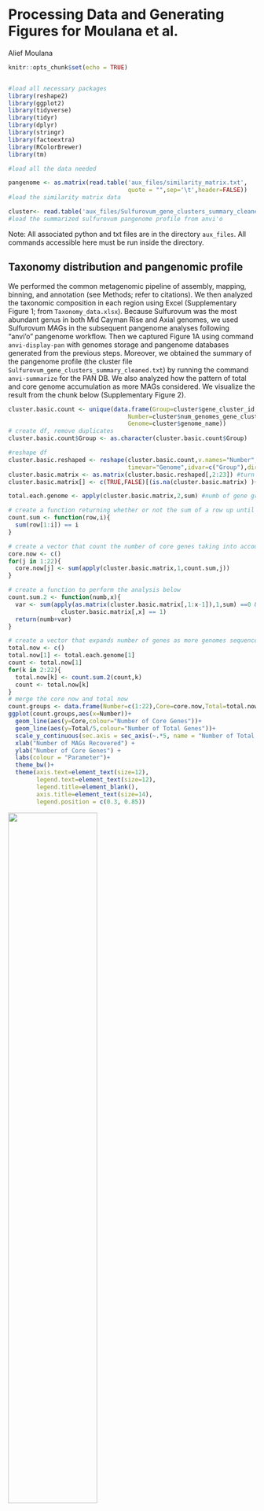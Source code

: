 Processing Data and Generating Figures for Moulana et al.
================
Alief Moulana

``` r
knitr::opts_chunk$set(echo = TRUE)


#load all necessary packages
library(reshape2)
library(ggplot2)
library(tidyverse)
library(tidyr)
library(dplyr)
library(stringr)
library(factoextra)
library(RColorBrewer)
library(tm)

#load all the data needed

pangenome <- as.matrix(read.table('aux_files/similarity_matrix.txt', 
                                  quote = "",sep='\t',header=FALSE)) 
#load the similarity matrix data

cluster<- read.table('aux_files/Sulfurovum_gene_clusters_summary_cleaned.txt',sep='\t',quote="",header=TRUE) 
#load the summarized sulfurovum pangenome profile from anvi'o
```
Note: All associated python and txt files are in the directory `aux_files`. All commands accessible here must be run inside the directory.

## Taxonomy distribution and pangenomic profile

We performed the common metagenomic pipeline of assembly, mapping,
binning, and annotation (see Methods; refer to citations). We then
analyzed the taxonomic composition in each region using Excel
(Supplementary Figure 1; from `Taxonomy_data.xlsx`). Because Sulfurovum
was the most abundant genus in both Mid Cayman Rise and Axial genomes,
we used Sulfurovum MAGs in the subsequent pangenome analyses following
“anvi’o” pangenome workflow. Then we captured Figure 1A using command
`anvi-display-pan` with genomes storage and pangenome databases
generated from the previous steps. Moreover, we obtained the summary of
the pangenome profile (the cluster file
`Sulfurovum_gene_clusters_summary_cleaned.txt`) by running the command
`anvi-summarize` for the PAN DB. We also analyzed how the pattern of
total and core genome accumulation as more MAGs considered. We visualize
the result from the chunk below (Supplementary Figure 2).

``` r
cluster.basic.count <- unique(data.frame(Group=cluster$gene_cluster_id,
                                  Number=cluster$num_genomes_gene_cluster_has_hits,
                                  Genome=cluster$genome_name)) 
# create df, remove duplicates
cluster.basic.count$Group <- as.character(cluster.basic.count$Group)

#reshape df
cluster.basic.reshaped <- reshape(cluster.basic.count,v.names="Number",
                                  timevar="Genome",idvar=c("Group"),direction="wide")
cluster.basic.matrix <- as.matrix(cluster.basic.reshaped[,2:23]) #turn into matrix
cluster.basic.matrix[] <- c(TRUE,FALSE)[(is.na(cluster.basic.matrix) )+ 1] #binary

total.each.genome <- apply(cluster.basic.matrix,2,sum) #numb of gene groups per genome

# create a function returning whether or not the sum of a row up until i equals i
count.sum <- function(row,i){
  sum(row[1:i]) == i
}

# create a vector that count the number of core genes taking into account i genomes
core.now <- c()
for(j in 1:22){
  core.now[j] <- sum(apply(cluster.basic.matrix,1,count.sum,j))
}

# create a function to perform the analysis below
count.sum.2 <- function(numb,x){
  var <- sum(apply(as.matrix(cluster.basic.matrix[,1:x-1]),1,sum) ==0 & 
               cluster.basic.matrix[,x] == 1)
  return(numb+var)
}

# create a vector that expands number of genes as more genomes sequenced
total.now <- c()
total.now[1] <- total.each.genome[1]
count <- total.now[1]
for(k in 2:22){
  total.now[k] <- count.sum.2(count,k)
  count <- total.now[k]
}
# merge the core now and total now
count.groups <- data.frame(Number=c(1:22),Core=core.now,Total=total.now)
ggplot(count.groups,aes(x=Number))+
  geom_line(aes(y=Core,colour="Number of Core Genes"))+
  geom_line(aes(y=Total/5,colour="Number of Total Genes"))+
  scale_y_continuous(sec.axis = sec_axis(~.*5, name = "Number of Total Genes"))+
  xlab("Number of MAGs Recovered") +
  ylab("Number of Core Genes") +
  labs(colour = "Parameter")+
  theme_bw()+
  theme(axis.text=element_text(size=12),
        legend.text=element_text(size=12),
        legend.title=element_blank(),
        axis.title=element_text(size=14),
        legend.position = c(0.3, 0.85))
```

<img src="pangenome-selection_files/figure-gfm/pangenome.count-1.png" width="60%" height="60%" />

Moreover, we also analyze the similarity in gene content among MAGs. We
first run `similarity_matrix.py` which takes the cluster file as an
input and produces the file `similarity_matrix.txt`. The program
produces a 22-by-22 matrix, where each entry \(ij\) represents the
proportion of genes in the \(i\)th MAG that is also contained by the
\(j\)th MAG. We then visualize the matrix and find the distance among
the genomes in the following chunk.

\<\<\<\<\<\<\< HEAD

``` r
# create genome names
twenty_two <- as.character(c(1:22))
genome_numbering <- ifelse(nchar(twenty_two) == 1,
                           paste(as.character(0),twenty_two,sep=""),
                           as.character(twenty_two))
genome_names <- paste("Sulfurovum",genome_numbering,sep="_")

# then manipulate the data for the heatmap where each square represents the percentage of genes in genome 1 contained in genome 2
heat_map.data <- data.frame(pangenome)
colnames(heat_map.data) <- genome_names
heat_map.data$genome <- genome_names

# melt the data from a large matrix to pairwise rows
heat_map.data.melt <- melt(heat_map.data, id=c("genome"))
colnames(heat_map.data.melt)<-c("MAG_1", "MAG_2", "Contained")

# cluster the data based on the genome content overlap
a <- hclust(as.dist(1-heat_map.data[, -23]))
a$labels <- genome_numbering
library(factoextra)
dend_plot <- fviz_dend(a)
dend_plot # this gets the dendrogram
```

<img src="pangenome-selection_files/figure-gfm/similarity-figure-1.png" width="60%" height="60%" />

``` r
order <- a$order

# order the MAGs based on the clustering
heat_map.data.melt$MAG_1 <- factor(heat_map.data.melt$MAG_1, levels=ifelse(order < 10, paste0("Sulfurovum_0", order), paste0("Sulfurovum_", order)))
heat_map.data.melt$MAG_2 <- factor(heat_map.data.melt$MAG_2, levels=ifelse(order < 10, paste0("Sulfurovum_0", order), paste0("Sulfurovum_", order)))

# Fig 1B
# plot the heatmap
ggplot(data = heat_map.data.melt, aes(x = MAG_1, y = MAG_2)) +
  geom_tile(aes(fill = Contained))+
  scale_fill_gradientn(colours = c("white", "lightblue", "darkblue"), values = c(0,0.5,1))+
  theme(axis.text.x = element_text(angle = 90, hjust = 1))
```

<img src="pangenome-selection_files/figure-gfm/similarity-figure-2.png" width="60%" height="60%" />

Because our pangenome is created upon metagenomes, we need to be careful
when declaring a gene to be in the core genome. We simulate the
probability that a gene found in \(n\) genomes to be actually a core
genome, exlcluding genes found in 22 genomes.

``` r
# summary file created based on `anvi-summarize` output
summary_data <- read.table('aux_files/sulfurovum_summary.txt',
                           sep='\t',header=TRUE,quote="",na.strings = "",fill = TRUE )

# function that takes in a number i and outputs the probability that a gene is a missing gene in the ith genome
gene.chance<-function(i){
  data.selected <- summary_data[i,] # look at the ith row of data
  mean.complete <- 100*data.selected$number_genes/data.selected$completion # approximate total number of genes
  sd.complete <- -(mean.complete-data.selected$number_genes)/(qnorm(data.selected$redundancy/100)) # approximate standard deviation
  missing.genes <- rnorm(1,mean.complete,sd.complete) # total number of genes supossedly under normal distribution
  return(missing.genes/(10263-data.selected$number_genes)) # probability a gene outside this genome is a missing gene in this genome
}

# run the simulation (pretty long)
collection <- data.frame(MAGs=as.factor(c()),
                         Probability=as.numeric(c()))
N<-100
for (i in 1:21){
  for (j in 1:N){
    sampled <- as.matrix(sample(1:22, i, replace=F)) # sample i genomes without replacement
    missing <- apply(sampled,1,gene.chance) # row by row apply function above
    collection <- rbind(collection,c(22-i,prod(missing))) # ML by calculate the product
  }
}

colnames(collection) = c("MAGs","Probability")
collection$MAGs <- as.factor(collection$MAGs)


# Supplement figure for probability
ggplot(collection,mapping=aes(x=MAGs,y=Probability))+
  scale_y_log10()+
  geom_boxplot()+
  theme_bw()+
  theme(axis.text=element_text(size=12),
        legend.text=element_text(size=12),
        legend.title=element_blank(),
        axis.title=element_text(size=14),
        )+
  labs(x="Number of MAGs",
       y="Probability of Core")+
  geom_hline(yintercept=0.05,color="red")
```

<img src="pangenome-selection_files/figure-gfm/simulation-contained-1.png" width="60%" height="60%" />

## The distinct functions between high- and low-frequency genes

We then analyzed the gene annotations and studied the annotation
distribution across gene frequency. To get the count table for category
count across number of MAGs, which is in the output file
`COG_category.txt`, run `get_functions.py`.

``` r
# data and manipulation
COG <- na.omit(read.table('aux_files/Sulfurovum_function_list.txt',
                          sep='\t',header=TRUE))
COG <- arrange(COG,Category)
Categories <- read.table('aux_files/COG_explanation.txt',sep='\t',header=FALSE)
colnames(COG) <- c('Category',as.character(c(1:22)))
COG_melt <- melt(COG, id=c("Category"))

# some color palette functions
colourCount = length(unique(COG$Category))
getPalette = colorRampPalette(brewer.pal(9, "Set1"))

load("permutation_test.RData") #get the permuation test result
colnames(p.df) <- c(1:22)
p.df$categories <- factor(COG$Category, levels=COG$Category[order])
p.df$explanation <- factor(Categories$V2, levels=Categories$V2[order])
p.df.melt <- melt(p.df, id=c("categories","explanation"))
#p.values significy the frequency such that the observed values are greater than or equal to the simulated values

#get distance matrix between categories
n.categories <- 25
n.genomes <- 22

distance.matrix <- matrix(0,ncol=n.categories,nrow=n.categories)

for(i in 1:n.categories){
  for(j in 1:n.categories){
    current <- 0
    for(k in 1:n.genomes){
      current <- current + (p.matrix[i,k]-p.matrix[j,k])^2
    }
    distance.matrix[i,j]<-current
  }
} #calculate the sum of squared distance in p-values between categories
colnames(distance.matrix) <- COG$Category
rownames(distance.matrix) <- COG$Category
p.cluster <- hclust(as.dist(distance.matrix)) #hierarchical clustering
library(factoextra)
p.dendrogram <- fviz_dend(p.cluster,show_labels = TRUE)
p.dendrogram #get the dendrogram
```

<img src="pangenome-selection_files/figure-gfm/unnamed-chunk-1-1.png" width="60%" height="60%" />

``` r
category.vector <- as.vector(COG$Category) 
explanation.vector <- as.vector(p.df$explanation) #explanation vector
order <- p.cluster$order
p.df.melt$explanation <- factor(p.df$explanation, levels=explanation.vector[order])
COG_melt$Category <- factor(COG_melt$Category, levels=COG_melt$Category[order])

# Fig 2A that shows the trend of COG categories across gene frequency
ggplot(COG_melt,aes(x=variable, y=value, fill=Category))+
  geom_bar( stat="identity", position="fill")+
  xlab("Number of MAGs") +
  ylab("Gene Category Count") +
  scale_fill_manual(values = getPalette(colourCount)) +
  theme_bw()+
  theme(axis.text=element_text(size=12),
        legend.text=element_text(size=12),
        legend.title=element_blank(),
        axis.title=element_text(size=14),
        legend.position = "right")
```

<img src="pangenome-selection_files/figure-gfm/unnamed-chunk-1-2.png" width="60%" height="60%" />

P-value figure as the following.

``` r
# for p_value (Supplement)
ggplot(data = p.df.melt, aes(x = variable, y = categories)) +
  geom_tile(data=subset(p.df.melt,value < 0.001),aes(fill = (value*10000)-20))+
  geom_tile(data=subset(p.df.melt,value > 0.999),aes(fill = ((value-1)*10000)+20))+
  geom_tile(data=subset(p.df.melt,value >= 0.001 & value <= 0.999),aes(fill = (value-0.5)/100))+
  scale_fill_gradient2(limits=c(-20, 20),guide = "colourbar",
                        low = "darkred", mid= "white", high = "darkblue",midpoint=0)+
  xlab("Number of MAGs (Frequency)") +
  guides(fill=guide_legend(title="P(Observed > Expected)"))+
  theme(plot.title = element_text(hjust = -0.4),
        plot.margin = rep(grid::unit(0.75,"in"),4))+
  theme(axis.text.x = element_text(size=12),
        axis.text.y=element_text(size=12),
        legend.text=element_text(size=12),
        legend.position="none",
        axis.title=element_text(size=14),
        title=element_text(size=14),
        axis.title.y=element_blank())
```

<img src="pangenome-selection_files/figure-gfm/unnamed-chunk-2-1.png" width="60%" />

We then analyzed specific categories

``` r
# melting and data manipulation
COG_prop <-  data.frame(prop.table(as.matrix(COG[,-1]), margin = 2))
COG_prop$Group <- COG$Category
COG_prop$Explanation <- Categories$V2
COG_prop$Group <- factor(COG_prop$Group, levels=COG_prop$Group[order])
COG_prop$Explanation <- factor(COG_prop$Explanation,
                               levels=COG_prop$Explanation[order])

COG_prop.melt <- melt(COG_prop,id=c("Group","Explanation"))
COG_prop.melt$variable <- rep(1:22,each=25)

# here we make sure that the color matches the color in Fig 2A
Color_select <- data.frame(Group= levels(COG_prop$Group), 
                          Color= getPalette(colourCount))
concerned.group <- c('J','E','M','P')
concerned.color <- as.vector(Color_select[Color_select$Group %in% concerned.group,]$Color)

# Fig 2B 
ggplot(COG_prop.melt[COG_prop.melt$Group %in% concerned.group,],aes(x=variable,y=value))+
  geom_bar(stat="identity")+
  theme_bw()+
  xlab("Number of MAGs")+
  ylab("Proportion")+
  theme(axis.text=element_text(size=12),
        legend.position="none",
        axis.title=element_text(size=14),
        strip.text = element_text(size=10))+
  facet_wrap(~Explanation,ncol=2)+
  aes(fill=Group)+
  scale_fill_manual(values=concerned.color) 
```

<img src="pangenome-selection_files/figure-gfm/COG-1.png" width="60%" height="60%" />

We then calculated the enrichment of a gene group in one region vs. the
other by assuming binomial distribution for each gene group. First, run
`parse_vent_function.py` to calculate the occurrence of each gene
cluster in either of the vent regions, which then gives an output of
`Sulfurovum_vent_count_per_cluster.txt`. Then, run
`compare_mcr_axial.py 12 8` to find the binomial CDF for gene clusters
found in Axial genomes only for cluster that are found in at least all
but one MAGs of either Axial or MCR, which generates
`Sulfurovum_Axial_enriched_compressed.txt`. We process the data
below.

``` r
enrichment<-na.omit(read.table('aux_files/Sulfurovum_Axial_enriched_compressed.txt',
                               sep='\t',header=TRUE,quote="",na.strings = "")) # load the data

# the jittery plot in Figure 3
ggplot(data = enrichment, mapping = aes(x=Category, y=Enrichment)) +
  geom_boxplot(alpha = 0,na.rm = TRUE) +
  geom_jitter(alpha = 0.3, aes(colour = Category),na.rm=TRUE,size=3)+
  geom_hline(yintercept=0.05, linetype=2, color = "red", size=1)+
  geom_hline(yintercept=0.95, linetype=2, color = "blue", size=1)+
  theme_bw()+
  ylab("Binomial CDF for Proportion in Axial")+
  theme(axis.text=element_text(size=12),
        axis.title=element_text(size=14),
        legend.position = "none")
```

<img src="pangenome-selection_files/figure-gfm/mcr_vs_axial-1.png" width="60%" height="60%" />

``` r
# now only look at the P category to see the difference from others
enrichment.P <- subset(enrichment,Category == 'P') # extract this into Table 1 (for Top 15 with lowest CDF score)
enrichment.Non <- subset(enrichment,Category != 'P')
t.test(enrichment.P$Enrichment,enrichment.Non$Enrichment,alternative="less")
```

    ## 
    ##  Welch Two Sample t-test
    ## 
    ## data:  enrichment.P$Enrichment and enrichment.Non$Enrichment
    ## t = -4.4981, df = 45.083, p-value = 2.388e-05
    ## alternative hypothesis: true difference in means is less than 0
    ## 95 percent confidence interval:
    ##        -Inf -0.1070381
    ## sample estimates:
    ## mean of x mean of y 
    ## 0.2721944 0.4430042

## Signatures of non-neutral evolution in the pangenome

In this section, we first calculated the pN/pS ratios of each gene (not
gene cluster) in the pangenome. To do so, we used
`anvi-script-calculated-pn-ps-ratio` as described in Methods (we ran
`get-variability-profile-scv.py` and `get-pn-ps.sh`). Note that, we did
this step for each sample, so we need to create a summary file for all
samples using `summarize_pn_pn_sulfurovum.py` (have to be run with all
the processed data), giving us
`Sulfurovum_pn_ps_summary.txt`.

``` r
dat<-read.table('aux_files/Sulfurovum_pn_ps_summary.txt',sep='\t',header=TRUE,na.strings="Inf")
dat_counts<-na.omit(dat)
dat_counts<-dat_counts[is.finite(dat_counts$pN_pS),]
dat_counts$num_genomes <- factor(dat_counts$num_genomes)
dat_counts$type <- factor(ifelse(dat_counts$num_genomes == 22, "N=22", ifelse(dat_counts$num_genomes %in% 1:19,"0<N<20",NA))) #arbitrady core and accessory naming

# also look across categories by doing this:
load("dat_category.RData")

# gives Fig 4A
ggplot(data = dat_counts, mapping = aes(x=num_genomes, y=pN_pS)) +
  geom_boxplot(alpha = 0.3,na.rm = TRUE,outlier.size = 1,aes(colour=num_genomes)) +
  #geom_jitter(alpha = 0.3, aes(colour = num_genomes),na.rm=TRUE,size=1)+
  geom_hline(yintercept=1, linetype=2, color = "rosybrown", size=1)+
  xlab("Number of MAGs") +
  ylab("pN/pS") +
  theme_bw()+
  theme(axis.text=element_text(size=12),
        axis.title=element_text(size=14),
        legend.position = "none")
```

<img src="pangenome-selection_files/figure-gfm/pn_ps-1.png" width="60%" height="60%" />

``` r
# we then find the Wilcoxon pairwise p-value for each Number of MAGs, then we also find the mean.
allthe.p <- c()
mean.p <- c()
sd.p <- c()
for(i in 1:22){
  dat_counts$type01 <- ifelse(dat_counts$num_genomes==i,'yes','no')
  mean.p[i] <- mean(dat_counts[dat_counts$num_genomes==i,]$pN_pS)
  sd.p[i] <- sd(dat_counts[dat_counts$num_genomes==i,]$pN_pS)
  wiwi <- wilcox.test(pN_pS ~ type01, data = dat_counts)
  allthe.p[i] <- wiwi$p.value
}
p_value.pN_pS <- data.frame(Number= as.factor(c(1:22)),P= allthe.p, Mean = mean.p,
                            Sd = sd.p)

# gives the supplementary figure for the p-value
ggplot(data=p_value.pN_pS,aes(x=Number,y=P))+
  geom_point(size=3)+
  xlab("Number of MAGs") +
  ylab("Wilcoxon P-value") +
  scale_y_log10()+
  theme_bw()+
  theme(axis.text=element_text(size=12),
        axis.title=element_text(size=14),
        legend.position = "none")
```

<img src="pangenome-selection_files/figure-gfm/pn_ps-2.png" width="60%" height="60%" />

``` r
# gives the inset in Figure 4A for mean
ggplot(data=p_value.pN_pS,aes(x=Number,y=Mean))+
  geom_point(size=3)+
  xlab("Number of MAGs") +
  ylab("Mean of pN/pS") +
  theme_bw()+
  theme(axis.text=element_text(size=12),
        axis.title=element_text(size=24),
        legend.position = "none")
```

<img src="pangenome-selection_files/figure-gfm/pn_ps-3.png" width="60%" height="60%" />

``` r
# gives the supplementary for standard deviation
ggplot(data=p_value.pN_pS,aes(x=Number,y=Sd))+
  geom_point(size=3)+
  xlab("Number of MAGs") +
  ylab("Standard Deviation\nof pN/pS") +
  theme_bw()+
  theme(axis.text=element_text(size=12),
        axis.title=element_text(size=14),
        legend.position = "none")
```

<img src="pangenome-selection_files/figure-gfm/pn_ps-4.png" width="60%" height="60%" />

``` r
# supplementary for genome name
ggplot(data = dat_counts, mapping = aes(x=gsub("Sulfurovum_","",genome_name), 
                                        y=pN_pS)) +
  geom_boxplot(alpha = 0.3,na.rm = TRUE,outlier.size = 1,aes(colour=genome_name)) +
  geom_hline(yintercept=1, linetype=2, color = "rosybrown", size=1)+
  xlab("MAG") +
  ylab("pN/pS") +
  theme_bw()+
  theme(axis.text=element_text(size=12),
        axis.title=element_text(size=14),
        legend.position = "none")
```

<img src="pangenome-selection_files/figure-gfm/pn_ps-5.png" width="60%" height="60%" />

``` r
# gives Fig 4B
ggplot(data = na.omit(dat_counts), mapping = aes(x=type, y=pN_pS)) +
  geom_boxplot(alpha = 0.3,na.rm = TRUE,outlier.size = 1,aes(colour=type)) +
  geom_hline(yintercept=1, linetype=2, color = "rosybrown", size=1)+
  xlab("Number of MAGs") +
  ylab("pN/pS") +
  theme_bw()+
  theme(axis.text=element_text(size=12),
        axis.title=element_text(size=14),
        legend.position = "none")
```

<img src="pangenome-selection_files/figure-gfm/pn_ps-6.png" width="60%" height="60%" />

``` r
# now the supplementary figure for data across categories
ggplot(data = dat_category, mapping = aes(x=category, y=pN_pS)) +
  geom_boxplot(alpha = 0.3,na.rm = TRUE, aes(colour = category),outlier.size=1) +
  #geom_jitter(alpha = 0.3, aes(colour = category),na.rm=TRUE,size=1)+
  geom_hline(yintercept=1, linetype=2, color = "rosybrown", size=1)+
  xlab("Category") +
  ylab("pN/pS") +
  theme_bw()+
  theme(axis.text=element_text(size=12),
        axis.title=element_text(size=14),
        legend.position = "none")
```

<img src="pangenome-selection_files/figure-gfm/pn_ps-7.png" width="60%" height="60%" />

Then, we load the data from the selective sweep study. We obtained this
data from running `pre_poisson_test.py` which utilizes the SNV profile
files generated from anvi’o script. For each sample, we got a Poisson
CDF score file, which we later collected using `collect_poisson.py`
which outputs `Sulfurovum_poisson_sweep.txt`.

``` r
# load, merge, and manipulate data
data<-read.table('aux_files/Sulfurovum_poisson_sweep.txt',sep='\t',header=TRUE)
data$numb <- factor(data$numb)
data <- na.omit(data)
data$pv_val_norm <- -log10(data$pv_val)
data <- arrange(data,unique_id)
data$pN_pS <- dat$pN_pS
data$order <- seq(1:length(data[,1]))
data$genome_name <- cluster$genome_name
data$cluster_id <- cluster$gene_cluster_id
data$category <- cluster$COG_CATEGORY
data$func <- cluster$COG_FUNCTION

# first, we still process the pN_pS data for the phosphate related genes
phosphate.clusters <- c("GC_00001177",
                       "GC_00001253",
                       "GC_00001293",
                       "GC_00001150",
                       "GC_00001267") #the interesting phosphate gene clusters
data.P <- na.omit(data[data$cluster_id %in% phosphate.clusters,])
data.P$unique_id <- as.factor(data.P$unique_id)

ggplot(data.P,mapping = aes(x=unique_id, y=pN_pS, fill=func)) +
  geom_bar(stat='identity') +
  theme_bw()+
  xlab("Gene") +
  ylab("pN/pS Ratio") +
  theme(axis.text=element_text(size=12),
        axis.text.x=element_blank(),
        legend.text=element_text(size=12),
        legend.title=element_blank(),
        axis.title=element_text(size=14),
        legend.position = c(0.55,0.8))
```

<img src="pangenome-selection_files/figure-gfm/phosphate_pn_ps_and_sweep-1.png" width="60%" height="60%" />

Then, we performed the actual selective sweep analyses. The data for
total number of SNVs in each MAG is directly extracted from the SNV
profiled files provided by anvi’o.

``` r
# first, we consider the SNV density in each MAG
SNV_file <- read.csv("aux_files/normalized_snv.csv")
SNV_file$ID <- gsub('Sulfurovum_', '', as.vector(SNV_file$genome_id))

# Fig 5A
ggplot(SNV_file,mapping=aes(x=ID,y=norm_SNV,fill=vent_field))+
  geom_col()+
  xlab("Sulfurovum MAG") +
  ylab("Normalized SNV Count \n (#SNVs/kbp)") +
  theme_bw()+
  theme(axis.text=element_text(size=12),
        legend.text=element_text(size=12),
        axis.title=element_text(size=14),
        legend.title=element_blank(),
        legend.position=c(0.15,0.68))
```

<img src="pangenome-selection_files/figure-gfm/sweep-1.png" width="60%" height="60%" />

``` r
# now analyze the gene-specific sweeps
numb.numb <- nlevels(data$numb)
proportion <- rep(0,numb.numb)

# p-values < 1e-10
for (i in 1:numb.numb){
  proportion[i] = sum(data[data$pv_val_norm>10,]$numb==i,na.rm=TRUE)/
    sum(cluster$num_genomes_gene_cluster_has_hits==i,na.rm=TRUE)
}

# the plot for proportion of genes with p-values < 1e-10 (Supplementary)
ggplot(mapping=aes(x=1:22,y=proportion))+
  geom_point(size=3)+
  xlab("Number of MAGs") +
  ylab("Proportion of Genes \n with P < 1e-10") +
  theme_bw()+
  theme(axis.text=element_text(size=12),
        axis.title=element_text(size=14),
        legend.position="none")
```

<img src="pangenome-selection_files/figure-gfm/sweep-2.png" width="60%" height="60%" />

``` r
# plot for P-values vs. SNV 
data$SNV.p <- ifelse(data$SNV==0,0.5,data$SNV)
data_input <- data[data$numb %in% c(1,4,10,15,18,22),]
data_input$label <- paste("No. of MAGs = ",as.character(data_input$numb), sep="")
data_input$label <- as.factor(data_input$label)
data_input$label <- ordered(data_input$label,levels=c(
  "No. of MAGs = 1", "No. of MAGs = 4","No. of MAGs = 10",
  "No. of MAGs = 15", "No. of MAGs = 18", "No. of MAGs = 22"
)) # change labeling 

# Fig 5B
ggplot(data = data_input, mapping = aes(x=SNV.p, y=pv_val)) +
  scale_x_log10(limits=c(0.5,2000),breaks=c(1,10,100,1000))+
  scale_y_log10()+
  geom_point(alpha = 0.2,na.rm=TRUE)+
  geom_hline(yintercept=1e-10, linetype=2, color = "rosybrown", size=1)+
  xlab("Number of SNVs") +
  ylab("P-value") +
  theme_bw()+
  theme(axis.text=element_text(size=12),
        legend.text=element_text(size=12),
        axis.title=element_text(size=14),
        strip.text = element_text(size=12),
        legend.position="none")+
  facet_wrap(~label,ncol=3)
```

<img src="pangenome-selection_files/figure-gfm/sweep-3.png" width="60%" height="60%" />

``` r
# plot for all possible number of MAGs (Supplementary)
data$label <- paste("No. of MAGs = ",as.character(data$numb), sep="")
data$label <- as.factor(data$label)
data$label <- ordered(data$label,levels=paste("No. of MAGs = ",
                                                               as.character(c(1:22)),
                                                               sep=""))
ggplot(data = data, mapping = aes(x=SNV.p, y=pv_val)) +
  scale_x_log10(limits=c(0.5,2000),breaks=c(1,10,100,1000))+
  scale_y_log10()+
  geom_point(alpha = 0.2,na.rm=TRUE)+
  geom_hline(yintercept=1e-10, linetype=2, color = "rosybrown", size=1)+
  xlab("Number of SNVs") +
  ylab("P-value") +
  theme_bw()+
  theme(axis.text.x = element_text(size=12),
        axis.text.y = element_text(size=10),
        axis.title=element_text(size=14),
        strip.text = element_text(size=12),
        legend.position="none")+
  facet_wrap(~label,ncol=4)
```

<img src="pangenome-selection_files/figure-gfm/sweep-4.png" width="60%" height="60%" />

``` r
# then plot only for #SNV = 0
data.0 <- data[data$SNV==0,]

# Fig 5C
ggplot(data = data.0, mapping = aes(x=numb, y=pv_val)) +
  geom_boxplot(alpha = 0.3,na.rm = TRUE,outlier.size = 3,aes(colour=numb)) +
  scale_y_log10()+
  #geom_boxplot(alpha = 0,na.rm = TRUE) +
  #geom_jitter(alpha = 0.3, aes(colour = numb),na.rm=TRUE,size=0.5)+
  geom_hline(yintercept=1e-10, linetype=2, color = "rosybrown", size=1)+
  xlab("Number of MAGs") +
  ylab("P-value") +
  theme_bw()+
  theme(axis.text=element_text(size=12),
        axis.title=element_text(size=14),
        legend.position="none")
```

<img src="pangenome-selection_files/figure-gfm/sweep-5.png" width="60%" height="60%" />

Finally, we also studied whether there is a relationship between the
number of MAGs a cluster of some is found in and the gene’s contig
coverage. We obtained coverage data by running `get_contig_coverage.py`
which utilized the contig databases and, conveniently, an anvi’o script
`anvi-export-splits-and-coverages`. As a result, we have
`All_Sulfurovum_self_to_self_coverage.txt` which only includes
self-to-self
coverage.

``` r
coverage<-read.table('aux_files/All_Sulfurovum_self_to_self_coverage.txt',sep='\t',header=TRUE)
coverage<-dplyr::arrange(coverage,unique_id)
coverage$number <- as.factor(cluster$num_genomes_gene_cluster_has_hits)
ggplot(data=coverage,mapping=aes(x=number,y=coverage)) +
  geom_boxplot(alpha = 0.3,na.rm = TRUE,outlier.size = 3,aes(colour=number)) +
  scale_y_log10()+
  xlab("Number of MAGs") +
  ylab("Average Coverage\nof Contig") +
  theme_bw()+
  theme(axis.text=element_text(size=12),
        axis.title=element_text(size=14),
        legend.position="none")
```

<img src="pangenome-selection_files/figure-gfm/coverage_problem-1.png" width="60%" height="60%" />
